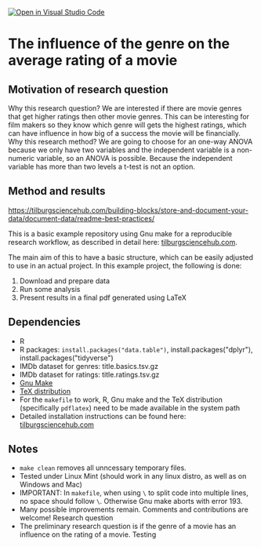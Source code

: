 [![Open in Visual Studio Code](https://classroom.github.com/assets/open-in-vscode-718a45dd9cf7e7f842a935f5ebbe5719a5e09af4491e668f4dbf3b35d5cca122.svg)](https://classroom.github.com/online_ide?assignment_repo_id=11726081&assignment_repo_type=AssignmentRepo)
# The influence of the genre on the average rating of a movie 

## Motivation of research question
Why this research question? 
We are interested if there are movie genres that get higher ratings then other movie genres. This can
be interesting for film makers so they know which genre will gets the highest ratings, which can have
influence in how big of a success the movie will be financially.
Why this research method?
We are going to choose for an one-way ANOVA because we only have two variables and the
independent variable is a non-numeric variable, so an ANOVA is possible. Because the independent
variable has more than two levels a t-test is not an option. 

## Method and results
https://tilburgsciencehub.com/building-blocks/store-and-document-your-data/document-data/readme-best-practices/ 


This is a basic example repository using Gnu make for a reproducible research workflow, as described in detail here: [tilburgsciencehub.com](http://tilburgsciencehub.com/). 

The main aim of this to have a basic structure, which can be easily adjusted to use in an actual project.  In this example project, the following is done: 
1. Download and prepare data
2. Run some analysis
3. Present results in a final pdf generated using LaTeX

## Dependencies
- R 
- R packages: `install.packages("data.table")`, install.packages("dplyr"), install.packages("tidyverse")
- IMDb dataset for genres: title.basics.tsv.gz
- IMDb dataset for ratings: title.ratings.tsv.gz
- [Gnu Make](https://tilburgsciencehub.com/get/make) 
- [TeX distribution](https://tilburgsciencehub.com/get/latex/?utm_campaign=referral-short)
- For the `makefile` to work, R, Gnu make and the TeX distribution (specifically `pdflatex`) need to be made available in the system path 
- Detailed installation instructions can be found here: [tilburgsciencehub.com](http://tilburgsciencehub.com/)


## Notes
- `make clean` removes all unncessary temporary files. 
- Tested under Linux Mint (should work in any linux distro, as well as on Windows and Mac) 
- IMPORTANT: In `makefile`, when using `\` to split code into multiple lines, no space should follow `\`. Otherwise Gnu make aborts with error 193. 
- Many possible improvements remain. Comments and contributions are welcome!
Research question 
- The preliminary research question is if the genre of a movie has an influence on the rating of a movie. 
Testing
